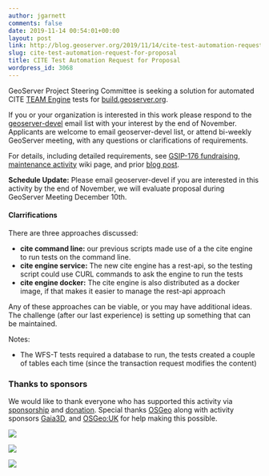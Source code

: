 ```yaml
---
author: jgarnett
comments: false
date: 2019-11-14 00:54:01+00:00
layout: post
link: http://blog.geoserver.org/2019/11/14/cite-test-automation-request-for-proposal/
slug: cite-test-automation-request-for-proposal
title: CITE Test Automation Request for Proposal
wordpress_id: 3068
---
```





GeoServer Project Steering Committee is seeking a solution for automated CITE [TEAM Engine](https://github.com/opengeospatial/teamengine) tests for [build.geoserver.org](https://build.geoserver.org/view/geoserver/).







If you or your organization is interested in this work please respond to the [geoserver-devel](http://geoserver.org/devel/) email list with your interest by the end of November. Applicants are welcome to email geoserver-devel list, or attend bi-weekly GeoServer meeting, with any questions or clarifications of requirements.







For details, including detailed requirements, see [GSIP-176 fundraising](https://github.com/geoserver/geoserver/wiki/GSIP-176), [maintenance activity](https://github.com/geoserver/geoserver/wiki/CITE-Test-Upgrade) wiki page, and prior [blog post](http://blog.geoserver.org/2019/09/18/join-me-in-funding-an-important-geoserver-initiative/).







**Schedule Update:** Please email geoserver-devel if you are interested in this activity by the end of November, we will evaluate proposal during GeoServer Meeting December 10th.







#### Clarrifications







There are three approaches discussed:







  * **cite command line:** our previous scripts made use of a the cite engine to run tests on the command line.
  * **cite engine service:** The new cite engine has a rest-api, so the testing script could use CURL commands to ask the engine to run the tests
  * **cite engine docker:** The cite engine is also distributed as a docker image, if that makes it easier to manage the rest-api approach 






Any of these approaches can be viable, or you may have additional ideas. The challenge (after our last experience) is setting up something that can be maintained.







Notes:







  * The WFS-T tests required a database to run, the tests created a couple of tables each time (since the transaction request modifies the content)






### Thanks to sponsors







We would like to thank everyone who has supported this activity via [sponsorship](https://github.com/geoserver/geoserver/wiki/Sponsor) and [donation](https://www.paypal.com/cgi-bin/webscr?cmd=_s-xclick&hosted_button_id=4XZ76BZMEWZ24&source=url).  Special thanks [OSGeo](https://www.osgeo.org) along with activity sponsors [Gaia3D](https://gaia3d.com), and [OSGeo:UK](https://uk.osgeo.org) for help making this possible.





![](http://blog.geoserver.org/wp-content/uploads/2019/11/OSGeo_project.png)



![](http://blog.geoserver.org/wp-content/uploads/2017/03/Gaia3d.png)



![](http://blog.geoserver.org/wp-content/uploads/2019/11/osgeo_uk_logo.png)

